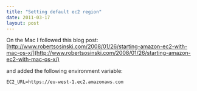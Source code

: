 ```yaml
---
title: "Setting default ec2 region"
date: 2011-03-17
layout: post
---
```

On the Mac I followed this blog post: [http://www.robertsosinski.com/2008/01/26/starting-amazon-ec2-with-mac-os-x/](http://www.robertsosinski.com/2008/01/26/starting-amazon-ec2-with-mac-os-x/) 

and added the following environment variable:

```
EC2_URL=https://eu-west-1.ec2.amazonaws.com
```
